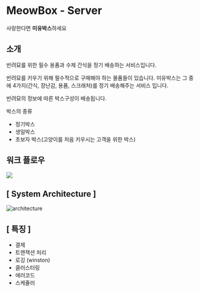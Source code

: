 # MeowBox - Server

사랑한다면 **미유박스**하세요

## 소개

반려묘를 위한 필수 용품과 수제 간식을 정기 배송하는 서비스입니다.

반려묘를 키우기 위해 필수적으로 구매해야 하는 물품들이 있습니다. 미유박스는 그 중에 4가지(간식, 장난감, 용품, 스크래처)를 정기 배송해주는 서비스 입니다.

반려묘의 정보에 따른 박스구성이 배송됩니다. 

박스의 종류

- 정기박스
- 생일박스
- 초보자 박스(고양이를 처음 키우시는 고객을 위한 박스)



## 워크 플로우

![](/Users/jeong-gyeong-in/Documents/%E1%84%86%E1%85%B5%E1%84%8B%E1%85%B2%E1%84%87%E1%85%A1%E1%86%A8%E1%84%89%E1%85%B3.jpg)



## [ System Architecture ]

![architecture](https://github.com/ruddls00114/MeowBox-Server/blob/master/public_data/images/SA.png)



## [ 특징 ]

- 결제
- 트랜잭션 처리
- 로깅 (winston)
- 클러스터링
- 에러코드
- 스케쥴러



